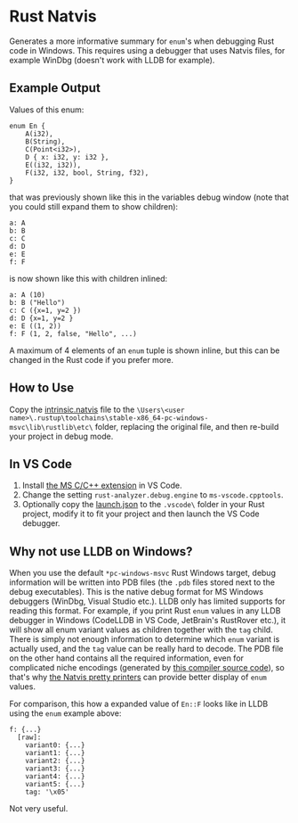 # Rust Natvis

Generates a more informative summary for `enum`'s when debugging Rust code in Windows. This requires using a debugger that uses Natvis files, for example WinDbg 
(doesn't work with LLDB for example).

## Example Output

Values of this enum:

    enum En {
        A(i32),
        B(String),
        C(Point<i32>),
        D { x: i32, y: i32 },
        E((i32, i32)),
        F(i32, i32, bool, String, f32),
    }

that was previously shown like this in the variables debug window (note that you could still expand them to show children):

    a: A
    b: B
    c: C
    d: D
    e: E
    f: F

is now shown like this with children inlined:

    a: A (10)
    b: B ("Hello")
    c: C ({x=1, y=2 })
    d: D {x=1, y=2 }
    e: E ((1, 2))
    f: F (1, 2, false, "Hello", ...)

A maximum of 4 elements of an `enum` tuple is shown inline, but this can be changed in the Rust code if you prefer more.

## How to Use

Copy the [intrinsic.natvis](intrinsic.natvis) file to the `\Users\<user name>\.rustup\toolchains\stable-x86_64-pc-windows-msvc\lib\rustlib\etc\` folder, replacing the original file, 
and then re-build your project in debug mode.

## In VS Code

1. Install [the MS C/C++ extension](https://marketplace.visualstudio.com/items?itemName=ms-vscode.cpptools) in VS Code.
2. Change the setting `rust-analyzer.debug.engine` to `ms-vscode.cpptools`.
3. Optionally copy the [launch.json](.vscode/launch.json) to the `.vscode\` folder in your Rust project, modify it to fit your project and then launch the VS Code debugger.

## Why not use LLDB on Windows?

When you use the default `*pc-windows-msvc` Rust Windows target, debug information will be written into PDB files (the `.pdb` files stored next to the debug executables).
This is the native debug format for MS Windows debuggers (WinDbg, Visual Studio etc.). LLDB only has limited supports for reading this format. For example,
if you print Rust `enum` values in any LLDB debugger in Windows (CodeLLDB in VS Code, JetBrain's RustRover etc.), it will show all enum variant values as children together with the `tag` child. 
There is simply not enough information to determine which `enum` variant is actually used, and the `tag` value can be really hard to decode. The PDB file on the other hand contains 
all the required information, even for complicated niche encodings (generated by [this compiler source code](https://github.com/rust-lang/rust/blob/master/compiler/rustc_codegen_llvm/src/debuginfo/metadata/enums/cpp_like.rs)), so that's why [the Natvis pretty printers](https://github.com/rust-lang/rust/tree/master/src/etc/natvis) can provide better display of `enum` values.

For comparison, this how a expanded value of `En::F` looks like in LLDB using the `enum` example above:

    f: {...}
      [raw]:
        variant0: {...}
        variant1: {...}
        variant2: {...}
        variant3: {...}
        variant4: {...}
        variant5: {...}
        tag: '\x05'

Not very useful.
